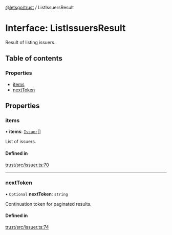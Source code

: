 [@letsgo/trust](../README.md) / ListIssuersResult

# Interface: ListIssuersResult

Result of listing issuers.

## Table of contents

### Properties

- [items](ListIssuersResult.md#items)
- [nextToken](ListIssuersResult.md#nexttoken)

## Properties

### items

• **items**: [`Issuer`](../README.md#issuer)[]

List of issuers.

#### Defined in

[trust/src/issuer.ts:70](https://github.com/47chapters/letsgo/blob/11c7e19/packages/trust/src/issuer.ts#L70)

___

### nextToken

• `Optional` **nextToken**: `string`

Continuation token for paginated results.

#### Defined in

[trust/src/issuer.ts:74](https://github.com/47chapters/letsgo/blob/11c7e19/packages/trust/src/issuer.ts#L74)
